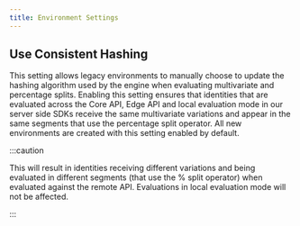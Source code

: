 ```yaml
---
title: Environment Settings
---
```


## Use Consistent Hashing

This setting allows legacy environments to manually choose to update the hashing algorithm used by the engine when
evaluating multivariate and percentage splits. Enabling this setting ensures that identities that are evaluated across
the Core API, Edge API and local evaluation mode in our server side SDKs receive the same multivariate variations and
appear in the same segments that use the percentage split operator. All new environments are created with this setting
enabled by default.

:::caution

This will result in identities receiving different variations and being evaluated in different segments (that use the %
split operator) when evaluated against the remote API. Evaluations in local evaluation mode will not be affected.

:::

